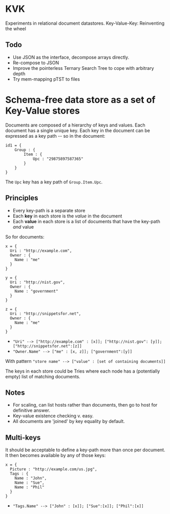 KVK
===

Experiments in relational document datastores. Key-Value-Key: Reinventing the wheel

Todo
----
* Use JSON as the interface, decompose arrays directly.
* Re-compose to JSON
* Improve the pointerless Ternary Search Tree to cope with arbitrary depth
* Try mem-mapping pTST to files

Schema-free data store as a set of Key-Value stores
===================================================

Documents are composed of a hierarchy of keys and values. Each document has a single unique key.
Each key in the document can be expressed as a key path -- so in the document:

```
id1 = {
	Group : {
		Item : {
			Upc : "29875897587365"
		}
	}
}
```

The `Upc` key has a key path of `Group.Item.Upc`.

Principles
----------

* Every key-path is a separate store
* Each __key__ in each store is the _value_ in the document
* Each __value__ in each store is a list of documents that have the key-path _and_ value

So for documents:
```
x = {
  Uri : "http://example.com",
  Owner : {
    Name : "me"
  }
}

y = {
  Uri : "http://nist.gov",
  Owner : {
    Name : "government"
  }
}

z = {
  Uri : "http://snippetsfor.net",
  Owner : {
    Name : "me"
  }
}
```

* `"Uri" --> ["http://example.com" : [x]]; ["http://nist.gov": [y]]; ["http://snippetsfor.net":[z]]`
* `"Owner.Name" --> ["me" : [x, z]]; ["government":[y]]`

With pattern `"store name" --> ["value" : [set of containing documents]]`

The keys in each store could be Tries where each node has a (potentially empty) list of matching documents.

Notes
-----
* For scaling, can list hosts rather than documents, then go to host for definitive answer.
* Key-value existence checking v. easy.
* All documents are 'joined' by key equality by default.

Multi-keys
----------

It should be acceptable to define a key-path more than once per document. It then becomes 
available by any of those keys:

```
x = {
  Picture : "http://example.com/us.jpg",
  Tags : {
    Name : "John",
	Name : "Sue",
	Name : "Phil"
  }
}
```
* `"Tags.Name" --> ["John" : [x]]; ["Sue":[x]]; ["Phil":[x]]`

